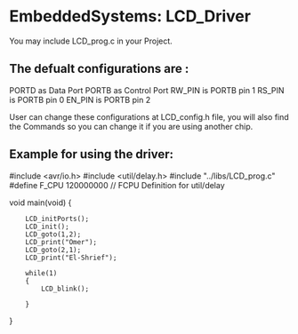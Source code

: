 # EmbeddedSystems: LCD_Driver

You may include LCD_prog.c in your Project.
## The defualt configurations are :
PORTD as Data Port
PORTB as Control Port 
RW_PIN is PORTB  pin 1
RS_PIN is PORTB  pin 0
EN_PIN is PORTB  pin 2

User can change these configurations at LCD_config.h file, you will also find the Commands so you can change it if you are using another chip.

## Example for using the driver:

#include <avr/io.h>
#include <util/delay.h>
#include "../libs/LCD_prog.c"
#define F_CPU 120000000      // FCPU Definition for util/delay


void main(void)
{

		LCD_initPorts();
		LCD_init();
		LCD_goto(1,2);
		LCD_print("Omer");
		LCD_goto(2,1);
		LCD_print("El-Shrief");

		while(1)
		{
			LCD_blink();

		}



}



